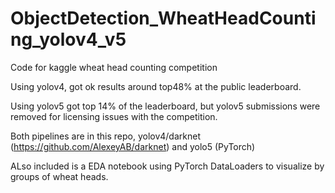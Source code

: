 # ObjectDetection_WheatHeadCounting_yolov4_v5


Code for kaggle wheat head counting competition


Using yolov4, got ok results around top48% at the public leaderboard.

Using yolov5 got top 14% of the leaderboard, but yolov5 submissions were removed for licensing issues with the competition.


Both pipelines are in this repo, yolov4/darknet (https://github.com/AlexeyAB/darknet)  and yolo5 (PyTorch)


ALso included is a EDA notebook using PyTorch DataLoaders to visualize by groups of wheat heads.

